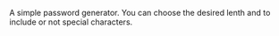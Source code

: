 A simple password generator. You can choose the desired lenth and to include or not special characters. 